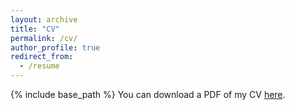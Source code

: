 ```yaml
---
layout: archive
title: "CV"
permalink: /cv/
author_profile: true
redirect_from:
  - /resume
---
```


{% include base_path %}
You can download a PDF of my CV [here](/files/DAEHYUNKIM_CV_wj.pdf).
